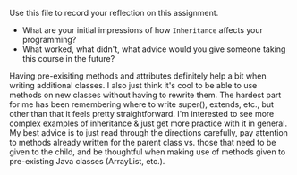 Use this file to record your reflection on this assignment.

- What are your initial impressions of how `Inheritance` affects your programming?
- What worked, what didn't, what advice would you give someone taking this course in the future?

Having pre-exisiting methods and attributes definitely help a bit when writing additional classes. I also just think it's cool to be able to use methods on new classes without having to rewrite them. The hardest part for me has been remembering where to write super(), extends, etc., but other than that it feels pretty straightforward. I'm interested to see more complex examples of inheritance & just get more practice with it in general. My best advice is to just read through the directions carefully, pay attention to methods already written for the parent class vs. those that need to be given to the child, and be thoughtful when making use of methods given to pre-existing Java classes (ArrayList, etc.).
